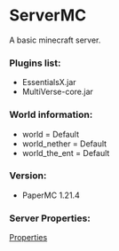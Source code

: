 # ServerMC

A basic minecraft server.

### Plugins list:

  - EssentialsX.jar
  - MultiVerse-core.jar

### World information:

  - world = Default
  - world_nether = Default
  - world_the_ent = Default

### Version:

  - PaperMC 1.21.4 

### Server Properties:

  [Properties](server.properties)
